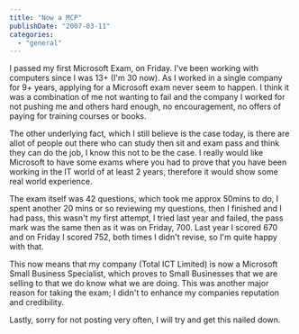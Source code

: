 ```yaml
---
title: "Now a MCP"
publishDate: "2007-03-11"
categories: 
  - "general"
---
```


I passed my first Microsoft Exam, on Friday. I've been working with computers since I was 13+ (I'm 30 now). As I worked in a single company for 9+ years, applying for a Microsoft exam never seem to happen. I think it was a combination of me not wanting to fail and the company I worked for not pushing me and others hard enough, no encouragement, no offers of paying for training courses or books.

The other underlying fact, which I still believe is the case today, is there are allot of people out there who can study then sit and exam pass and think they can do the job, I know this not to be the case. I really would like Microsoft to have some exams where you had to prove that you have been working in the IT world of at least 2 years, therefore it would show some real world experience.

The exam itself was 42 questions, which took me approx 50mins to do, I spent another 20 mins or so reviewing my questions, then I finished and I had pass, this wasn't my first attempt, I tried last year and failed, the pass mark was the same then as it was on Friday, 700. Last year I scored 670 and on Friday I scored 752, both times I didn't revise, so I'm quite happy with that.

This now means that my company (Total ICT Limited) is now a Microsoft Small Business Specialist, which proves to Small Businesses that we are selling to that we do know what we are doing. This was another major reason for taking the exam; I didn't to enhance my companies reputation and credibility.

Lastly, sorry for not posting very often, I will try and get this nailed down.
